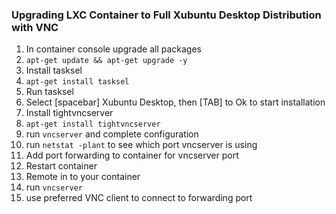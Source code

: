 ### Upgrading LXC Container to Full Xubuntu Desktop Distribution with VNC

1. In container console upgrade all packages
  1. `apt-get update && apt-get upgrade -y`
2. Install tasksel
  1. `apt-get install tasksel`
3. Run tasksel
  1. Select [spacebar] Xubuntu Desktop, then [TAB] to Ok to start installation
4. Install tightvncserver
  1. `apt-get install tightvncserver`
  2. run `vncserver` and complete configuration
  3. run `netstat -plant` to see which port vncserver is using
5. Add port forwarding to container for vncserver port
6. Restart container
7. Remote in to your container
  1. run `vncserver`
  2. use preferred VNC client to connect to forwarding port